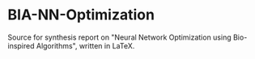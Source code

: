 # BIA-NN-Optimization
Source for synthesis report on "Neural Network Optimization using Bio-inspired Algorithms", written in LaTeX.
